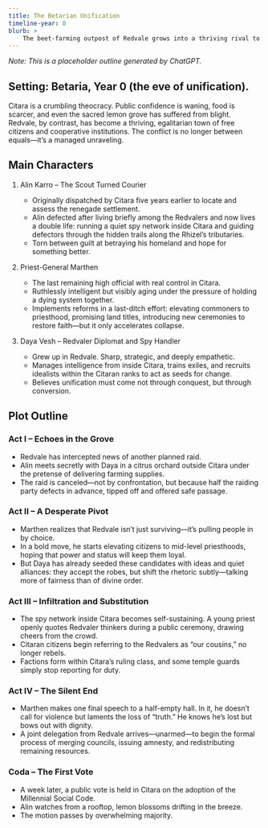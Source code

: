 ```yaml
---
title: The Betarian Unification
timeline-year: 0
blurb: >
    The beet-farming outpost of Redvale grows into a thriving rival to Citara, offering food and dignity to all. As more citizens defect, the old elite collapse, and the first post-unification harvest marks Year 0 of a new calendar.
---
```


*Note: This is a placeholder outline generated by ChatGPT.*

## Setting: Betaria, Year 0 (the eve of unification).

Citara is a crumbling theocracy. Public confidence is waning, food is scarcer, and even the sacred lemon grove has suffered from blight. Redvale, by contrast, has become a thriving, egalitarian town of free citizens and cooperative institutions. The conflict is no longer between equals—it’s a managed unraveling.

## Main Characters
1. Alin Karro – The Scout Turned Courier
    * Originally dispatched by Citara five years earlier to locate and assess the renegade settlement.
    * Alin defected after living briefly among the Redvalers and now lives a double life: running a quiet spy network inside Citara and guiding defectors through the hidden trails along the Rhizel’s tributaries.
    * Torn between guilt at betraying his homeland and hope for something better.

2. Priest-General Marthen
    * The last remaining high official with real control in Citara.
    * Ruthlessly intelligent but visibly aging under the pressure of holding a dying system together.
    * Implements reforms in a last-ditch effort: elevating commoners to priesthood, promising land titles, introducing new ceremonies to restore faith—but it only accelerates collapse.

3. Daya Vesh – Redvaler Diplomat and Spy Handler
    * Grew up in Redvale. Sharp, strategic, and deeply empathetic.
    * Manages intelligence from inside Citara, trains exiles, and recruits idealists within the Citaran ranks to act as seeds for change.
    * Believes unification must come not through conquest, but through conversion.

## Plot Outline

### Act I – Echoes in the Grove
* Redvale has intercepted news of another planned raid.
* Alin meets secretly with Daya in a citrus orchard outside Citara under the pretense of delivering farming supplies.
* The raid is canceled—not by confrontation, but because half the raiding party defects in advance, tipped off and offered safe passage.

### Act II – A Desperate Pivot
* Marthen realizes that Redvale isn’t just surviving—it’s pulling people in by choice.
* In a bold move, he starts elevating citizens to mid-level priesthoods, hoping that power and status will keep them loyal.
* But Daya has already seeded these candidates with ideas and quiet alliances: they accept the robes, but shift the rhetoric subtly—talking more of fairness than of divine order.

### Act III – Infiltration and Substitution
* The spy network inside Citara becomes self-sustaining. A young priest openly quotes Redvaler thinkers during a public ceremony, drawing cheers from the crowd.
* Citaran citizens begin referring to the Redvalers as “our cousins,” no longer rebels.
* Factions form within Citara’s ruling class, and some temple guards simply stop reporting for duty.

### Act IV – The Silent End
* Marthen makes one final speech to a half-empty hall. In it, he doesn’t call for violence but laments the loss of “truth.” He knows he’s lost but bows out with dignity.
* A joint delegation from Redvale arrives—unarmed—to begin the formal process of merging councils, issuing amnesty, and redistributing remaining resources.

### Coda – The First Vote
* A week later, a public vote is held in Citara on the adoption of the Millennial Social Code.
* Alin watches from a rooftop, lemon blossoms drifting in the breeze.
* The motion passes by overwhelming majority.
